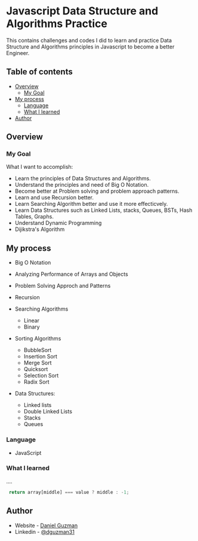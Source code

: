 # Javascript Data Structure and Algorithms Practice

This contains challenges and codes I did to learn and practice Data Structure and Algorithms principles in Javascript to become a better Engineer. 

## Table of contents

- [Overview](#overview)
  - [My Goal](#my-goal)
- [My process](#my-process)
  - [Language](#language)
  - [What I learned](#what-i-learned)
- [Author](#author)


## Overview

### My Goal

What I want to accomplish:

- Learn the principles of Data Structures and Algorithms. 
- Understand the principles and need of Big O Notation.
- Become better at Problem solving and problem approach patterns. 
- Learn and use Recursion better. 
- Learn Searching Algorithm better and use it more effecticvely. 
- Learn Data Structures such as Linked Lists, stacks, Queues, BSTs, Hash Tables, Graphs. 
- Understand Dynamic Programming 
- Dijikstra's Algorithm 


## My process

- Big O Notation
- Analyzing Performance of Arrays and Objects
- Problem Solving Approch and Patterns
- Recursion
- Searching Algorithms 
  - Linear 
  - Binary
- Sorting Algorithms 
  - BubbleSort 
  - Insertion Sort 
  - Merge Sort 
  - Quicksort 
  - Selection Sort 
  - Radix Sort

- Data Structures: 
  - Linked lists
  - Double Linked Lists
  - Stacks 
  - Queues 

### Language

- JavaScript


### What I learned

....



```js
 return array[middle] === value ? middle : -1;
```

## Author

- Website - [Daniel Guzman](https://guzdeveloper.com)
- Linkedin - [@dguzman31](https://www.linkedin.com/in/dguzman31/)
